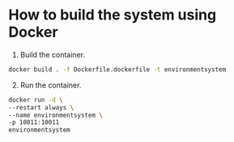 # How to build the system using Docker

1. Build the container.

```bash
docker build . -f Dockerfile.dockerfile -t environmentsystem
```

2. Run the container.

```bash
docker run -d \
--restart always \
--name environmentsystem \
-p 10011:10011
environmentsystem
```